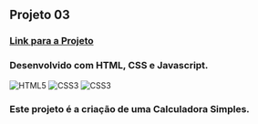 ## Projeto 03

### [Link para a Projeto](https://wandersondantaas.github.io/FrontEndSenai2023/Projeto03/index.html)

### Desenvolvido com HTML, CSS e Javascript.
<div style="display: inline_block" >
    <img aling="center" alt="HTML5" src="https://img.shields.io/badge/HTML5-E34F26?style=for-the-badge&logo=html5&logoColor=white" />
    <img aling="center" alt="CSS3" src="https://img.shields.io/badge/CSS3-1572B6?style=for-the-badge&logo=css3&logoColor=white" />
    <img aling="center" alt="CSS3" src="https://img.shields.io/badge/logo-javascript-blue?logo=javascript" />
</div>

### Este projeto é a criação de uma Calculadora Simples.
